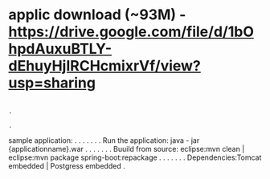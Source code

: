 #     applic download (~93M)  -    https://drive.google.com/file/d/1bOhpdAuxuBTLY-dEhuyHjIRCHcmixrVf/view?usp=sharing 
																												.
																												.
sample application:																							.
.																												.
.																												.
.																												.
Run the application:  java - jar {applicationname}.war													.
.																												.
.																												.
.																												.
Buuild from source:  eclipse:mvn  clean | eclipse:mvn package spring-boot:repackage				.
.																												.
.																												.
.																												.
Dependencies:Tomcat embedded | Postgress embedded														.





